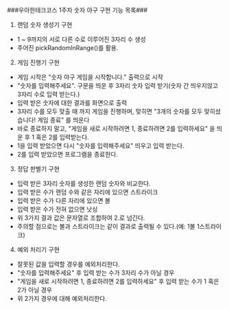 ###우아한테크코스 1주차 숫자 야구 구현 기능 목록###

1. 랜덤 숫자 생성기 구현 
- 1 ~ 9까지의 서로 다른 수로 이루어진 3자리 수 생성
- 주어진 pickRandomInRange()를 활용.

2. 게임 진행기 구현
- 게임 시작은 "숫자 야구 게임을 시작합니다." 출력으로 시작
- "숫자를 입력해주세요". 구문을 띄운 후 3자리 숫자 입력 받기(숫자 간 띄우지않고 3자리 수로 입력 받는다.)
- 입력 받은 숫자에 대한 결과를 화면으로 출력
- 3자리 수를 모두 맞출 때 까지 게임을 진행하며, 맞히면 "3개의 숫자를 모두 맞히셨습니다! 게임 종료" 를 띄운다
- 바로 종료하지 말고, "게임을 새로 시작하려면 1, 종료하려면 2를 입력하세요" 을 띄운 후 1 혹은 2를 입력받는다.
- 1을 입력 받았으면 다시 "숫자를 입력해주세요" 띄우고 입력 받는다.
- 2를 입력 받았으면 프로그램을 종료한다.

3. 정답 판별기 구현
- 입력 받은 3자리 숫자를 생성한 랜덤 숫자와 비교한다.
- 입력 받은 수가 랜덤 수와 같은 자리에 있으면 스트라이크
- 입력 받은 수가 다른 자리에 있으면 볼
- 입력 받은 수가 전혀 없으면 낫싱
- 위 3가지 결과 값은 문자열로 조합하여 2.로 넘긴다.
- 주의할 점으로는 볼과 스트라이크는 같이 결과로 출력될 수 있다.(예: 1볼 1스트라이크)

4. 예외 처리기 구현
- 잘못된 값을 입력할 경우를 예외처리한다.
- "숫자를 입력해주세요" 후 입력 받는 수가 3자리 수가 아닐 경우
- "게임을 새로 시작하려면 1, 종료하려면 2를 입력하세요" 후 입력 받는 수가 1 혹은 2가 아닐 경우
- 위 2가지 경우에 대해 예외처리한다.